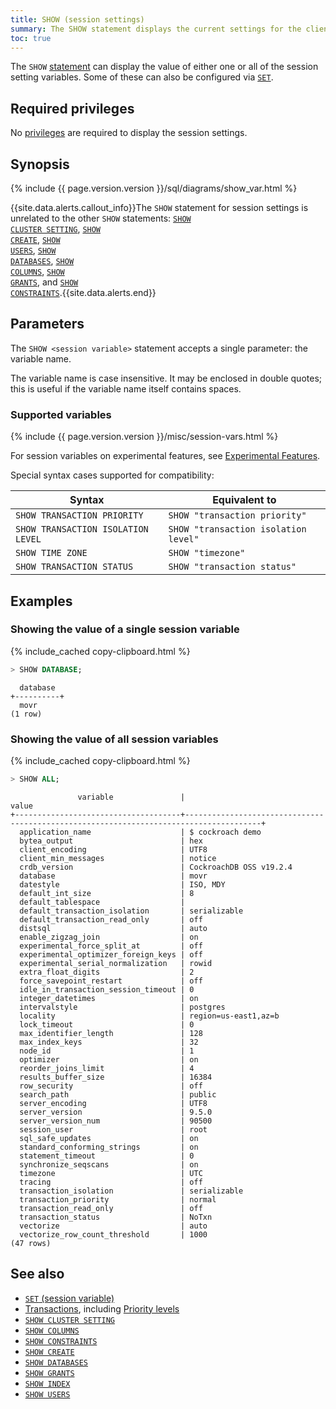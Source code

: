 ```yaml
---
title: SHOW (session settings)
summary: The SHOW statement displays the current settings for the client session.
toc: true
---
```


The `SHOW` [statement](sql-statements.html) can display the value of either one or all of
the session setting variables. Some of these can also be configured via [`SET`](set-vars.html).

## Required privileges

No [privileges](authorization.html#assign-privileges) are required to display the session settings.

## Synopsis

<div>
{% include {{ page.version.version }}/sql/diagrams/show_var.html %}
</div>

{{site.data.alerts.callout_info}}The <code>SHOW</code> statement for session settings is unrelated to the other <code>SHOW</code> statements: <a href="cluster-settings.html#view-current-cluster-settings"><code>SHOW CLUSTER SETTING</code></a>, <a href="show-create.html"><code>SHOW CREATE</code></a>, <a href="show-users.html"><code>SHOW USERS</code></a>, <a href="show-databases.html"><code>SHOW DATABASES</code></a>, <a href="show-columns.html"><code>SHOW COLUMNS</code></a>, <a href="show-grants.html"><code>SHOW GRANTS</code></a>, and <a href="show-constraints.html"><code>SHOW CONSTRAINTS</code></a>.{{site.data.alerts.end}}

## Parameters

The `SHOW <session variable>` statement accepts a single parameter: the variable name.

The variable name is case insensitive. It may be enclosed in double quotes; this is useful if the variable name itself contains spaces.

### Supported variables

{% include {{ page.version.version }}/misc/session-vars.html %}

For session variables on experimental features, see [Experimental Features](experimental-features.html).

Special syntax cases supported for compatibility:

 Syntax | Equivalent to
--------|---------------
 `SHOW TRANSACTION PRIORITY` | `SHOW "transaction priority"`
 `SHOW TRANSACTION ISOLATION LEVEL` | `SHOW "transaction isolation level"`
 `SHOW TIME ZONE` | `SHOW "timezone"`
 `SHOW TRANSACTION STATUS` | `SHOW "transaction status"`

## Examples

### Showing the value of a single session variable

{% include_cached copy-clipboard.html %}
~~~ sql
> SHOW DATABASE;
~~~

~~~
  database
+----------+
  movr
(1 row)
~~~

### Showing the value of all session variables

{% include_cached copy-clipboard.html %}
~~~ sql
> SHOW ALL;
~~~

~~~
               variable               |                                         value
+-------------------------------------+---------------------------------------------------------------------------------------+
  application_name                    | $ cockroach demo
  bytea_output                        | hex
  client_encoding                     | UTF8
  client_min_messages                 | notice
  crdb_version                        | CockroachDB OSS v19.2.4
  database                            | movr
  datestyle                           | ISO, MDY
  default_int_size                    | 8
  default_tablespace                  |
  default_transaction_isolation       | serializable
  default_transaction_read_only       | off
  distsql                             | auto
  enable_zigzag_join                  | on
  experimental_force_split_at         | off
  experimental_optimizer_foreign_keys | off
  experimental_serial_normalization   | rowid
  extra_float_digits                  | 2
  force_savepoint_restart             | off
  idle_in_transaction_session_timeout | 0
  integer_datetimes                   | on
  intervalstyle                       | postgres
  locality                            | region=us-east1,az=b
  lock_timeout                        | 0
  max_identifier_length               | 128
  max_index_keys                      | 32
  node_id                             | 1
  optimizer                           | on
  reorder_joins_limit                 | 4
  results_buffer_size                 | 16384
  row_security                        | off
  search_path                         | public
  server_encoding                     | UTF8
  server_version                      | 9.5.0
  server_version_num                  | 90500
  session_user                        | root
  sql_safe_updates                    | on
  standard_conforming_strings         | on
  statement_timeout                   | 0
  synchronize_seqscans                | on
  timezone                            | UTC
  tracing                             | off
  transaction_isolation               | serializable
  transaction_priority                | normal
  transaction_read_only               | off
  transaction_status                  | NoTxn
  vectorize                           | auto
  vectorize_row_count_threshold       | 1000
(47 rows)
~~~

## See also

- [`SET` (session variable)](set-vars.html)
- [Transactions](transactions.html), including [Priority levels](transactions.html#transaction-priorities)
- [`SHOW CLUSTER SETTING`](show-cluster-setting.html)
- [`SHOW COLUMNS`](show-columns.html)
- [`SHOW CONSTRAINTS`](show-constraints.html)
- [`SHOW CREATE`](show-create.html)
- [`SHOW DATABASES`](show-databases.html)
- [`SHOW GRANTS`](show-grants.html)
- [`SHOW INDEX`](show-index.html)
- [`SHOW USERS`](show-users.html)
